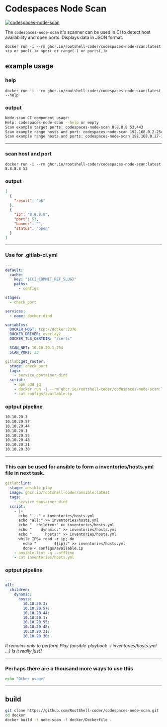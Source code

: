 # Codespaces Node Scan

[![codespaces-node-scan](https://github.com/RootShell-coder/codespaces-node-scan/actions/workflows/docker-image.yml/badge.svg)](https://github.com/RootShell-coder/codespaces-node-scan/actions/workflows/docker-image.yml)

The `codespaces-node-scan` it's scanner can be used in CI to detect host availability and open ports. Displays data in JSON format.

`docker run -i --rm ghcr.io/rootshell-coder/codespaces-node-scan:latest <ip or pool(-)> <port or range(-) or ports(,)>`

## example usage

### help

`docker run -i --rm ghcr.io/rootshell-coder/codespaces-node-scan:latest --help`

### output

```bash
Node-scan CI component usage:
Help: codespaces-node-scan --help or empty
Scan example target ports: codespaces-node-scan 8.8.8.8 53,443
Scan example range hosts and port: codespaces-node-scan 192.168.0.2-254 80
Scan example range hosts and ports: codespaces-node-scan 192.168.0.27-192.168.0.254 22-443
```

---

### scan host and port

`docker run -i --rm ghcr.io/rootshell-coder/codespaces-node-scan:latest 8.8.8.8 53`

### output

```json
[
  {
    "result": "ok"
  },
  {
    "ip": "8.8.8.8",
    "port": 53,
    "banner": "",
    "status": "open"
  }
]
```

---

### Use for .gitlab-ci.yml

```yml
---
default:
  cache:
    key: "${CI_COMMIT_REF_SLUG}"
    paths:
      - configs

stages:
  - check_port

services:
  - name: docker:dind

variables:
  DOCKER_HOST: tcp://docker:2376
  DOCKER_DRIVER: overlay2
  DOCKER_TLS_CERTDIR: "/certs"

  SCAN_NET: 10.10.20.1-254
  SCAN_PORT: 23

gitlab:get_router:
  stage: check_port
  tags:
    - service_dontainer_dind
  script:
    - apk add jq
    - docker run -i --rm ghcr.io/rootshell-coder/codespaces-node-scan:latest ${SCAN_NET} ${SCAN_PORT} | jq -r '.[] | select(.ip) | .ip' > configs/available.ip
    - cat configs/available.ip
```

### optput pipeline

```bash
10.10.20.3
10.10.20.57
10.10.20.44
10.10.20.1
10.10.20.55
10.10.20.48
10.10.20.21
10.10.20.30
```

---

### This can be used for ansible to form a inventories/hosts.yml file in next task.

```yml
gitlab:lint:
  stage: ansible_play
  image: ghcr.io/rootshell-coder/ansible:latest
  tags:
    - service_dontainer_dind
  script:
    - |+
      echo "---" > inventories/hosts.yml
      echo "all:" >> inventories/hosts.yml
      echo "  children:" >> inventories/hosts.yml
      echo "    dynamic:" >> inventories/hosts.yml
      echo "      hosts:" >> inventories/hosts.yml
      while IFS= read -r ip; do
        echo "        ${ip}:" >> inventories/hosts.yml
        done < configs/available.ip
    - ansible-lint -q --offline
    - cat inventories/hosts.yml
```

### optput pipeline

```yaml
---
all:
  children:
    dynamic:
      hosts:
        10.10.20.3:
        10.10.20.57:
        10.10.20.44:
        10.10.20.1:
        10.10.20.55:
        10.10.20.48:
        10.10.20.21:
        10.10.20.30:
```

_It remains only to perform Play (ansible-playbook -i inventories/hosts.yml ...) Is it really just?_

---

### Perhaps there are a thousand more ways to use this

```bash
echo "Other usage"
```

---

## build

```bash
git clone https://github.com/RootShell-coder/codespaces-node-scan.git .
cd docker
docker build -t node-scan -f docker/Dockerfile .
```
